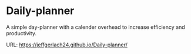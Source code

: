 # Daily-planner
A simple day-planner with a calender overhead to increase efficiency and productivity.

URL: https://jeffgerlach24.github.io/Daily-planner/